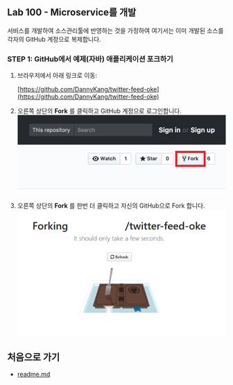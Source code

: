 ﻿
## Lab 100 - Microservice를 개발

서비스를 개발하여 소스관리툴에 반영하는 것을 가정하여 여기서는 이미 개발된 소스를 각자의 GitHub 계정으로 복제합니다.


### **STEP 1**: GitHub에서 예제(자바) 애플리케이션 포크하기

1. 브라우저에서 아래 링크로 이동:

    [https://github.com/DannyKang/twitter-feed-oke](https://github.com/DannyKang/twitter-feed-oke)

2. 오른쪽 상단의 **Fork** 를 클릭하고 GitHub 계정으로 로그인합니다.<br>
  ![](images/100_git_fork_1.png)
  
3. 오른쪽 상단의 **Fork** 를 한번 더 클릭하고 자신의 GitHub으로 Fork 합니다.<br>
  ![](images/100_git_fork_2.png)  


## 처음으로 가기
  - [readme.md](readme.md)